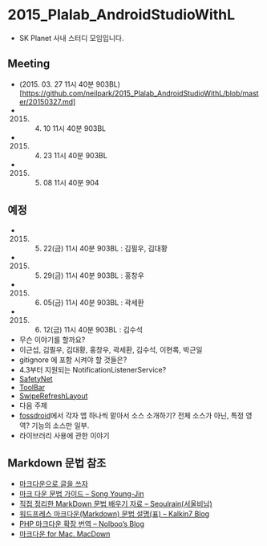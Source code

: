 # 2015_Plalab_AndroidStudioWithL
* SK Planet 사내 스터디 모임입니다.
 
## Meeting
* (2015. 03. 27 11시 40분 903BL)[https://github.com/neilpark/2015_Plalab_AndroidStudioWithL/blob/master/20150327.md]
* 2015. 04. 10 11시 40분 903BL
* 2015. 04. 23 11시 40분 903BL
* 2015. 05. 08 11시 40분 904

## 예정
* 2015. 05. 22(금) 11시 40분 903BL : 김필우, 김대황
* 2015. 05. 29(금) 11시 40분 903BL : 홍창우
* 2015. 06. 05(금) 11시 40분 903BL : 곽세환
* 2015. 06. 12(금) 11시 40분 903BL : 김수석
* 무슨 이야기를 할까요?
 * 이근섭, 김필우, 김대황, 홍창우, 곽세환, 김수석, 이현록, 박근일
 * gitignore 에 포함 시켜야 할 것들은?
 * 4.3부터 지원되는 NotificationListenerService?
 * [SafetyNet](https://developer.android.com/google/play/safetynet/start.html)
 * [ToolBar](https://developer.android.com/reference/android/widget/Toolbar.html)
 * [SwipeRefreshLayout](https://developer.android.com/reference/android/support/v4/widget/SwipeRefreshLayout.html)
* 다음 주제
 * [fossdroid](http://fossdroid.com/)에서 각자 앱 하나씩 맡아서 소스 소개하기? 전체 소스가 아닌, 특정 영역? 기능의 소스만 일부.
 * 라이브러리 사용에 관한 이야기
 
 
## Markdown 문법 참조
* [마크다운으로 글을 쓰자](http://blog.kalkin7.com/2014/02/10/lets-write-using-markdown/)
* [마크 다운 문법 가이드 – Song Young-Jin](http://scriptogr.am/myevan/post/markdown-syntax-guide-for-scriptogram)
* [직접 정리한 MarkDown 문법 배우기 자료 – Seoulrain(서울비님)](https://www.evernote.com/shard/s3/sh/128acb97-d3c5-4eda-aa1b-c71ecd2f3a15/54a14ebd5d4ce7507bf78e5af640d0e9)
* [워드프레스 마크다운(Markdown) 문법 설명(표) – Kalkin7 Blog](http://blog.kalkin7.com/2014/02/05/wordpress-markdown-quick-reference-for-koreans/)
* [PHP 마크다운 확장 번역 – Nolboo’s Blog](http://nolboo.github.io/blog/2014/03/25/php-markdown-extra/)
* [마크다운 for Mac. MacDown](http://macdown.uranusjr.com/)
